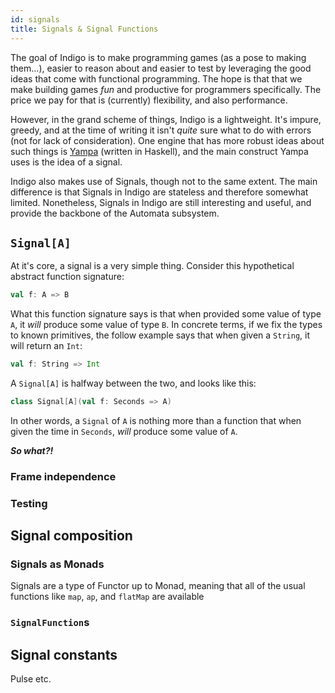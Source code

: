 ```yaml
---
id: signals
title: Signals & Signal Functions
---
```


The goal of Indigo is to make programming games (as a pose to making them...), easier to reason about and easier to test by leveraging the good ideas that come with functional programming. The hope is that that we make building games _fun_ and productive for programmers specifically. The price we pay for that is (currently) flexibility, and also performance.

However, in the grand scheme of things, Indigo is a lightweight. It's impure, greedy, and at the time of writing it isn't _quite_ sure what to do with errors (not for lack of consideration). One engine that has more robust ideas about such things is [Yampa](https://github.com/ivanperez-keera/Yampa) (written in Haskell), and the main construct Yampa uses is the idea of a signal.

Indigo also makes use of Signals, though not to the same extent. The main difference is that Signals in Indigo are stateless and therefore somewhat limited. Nonetheless, Signals in Indigo are still interesting and useful, and provide the backbone of the Automata subsystem.

## `Signal[A]`

At it's core, a signal is a very simple thing. Consider this hypothetical abstract function signature:

```scala
val f: A => B
```

What this function signature says is that when provided some value of type `A`, it _will_ produce some value of type `B`. In concrete terms, if we fix the types to known primitives, the follow example says that when given a `String`, it will return an `Int`:

```scala
val f: String => Int
```

A `Signal[A]` is halfway between the two, and looks like this:

```scala
class Signal[A](val f: Seconds => A)
```

In other words, a `Signal` of `A` is nothing more than a function that when given the time in `Seconds`, _will_ produce some value of `A`.

***So what?!***

### Frame independence

### Testing

## Signal composition

### Signals as Monads

Signals are a type of Functor up to Monad, meaning that all of the usual functions like `map`, `ap`, and `flatMap` are available

### `SignalFunction`s

## Signal constants

Pulse etc.
